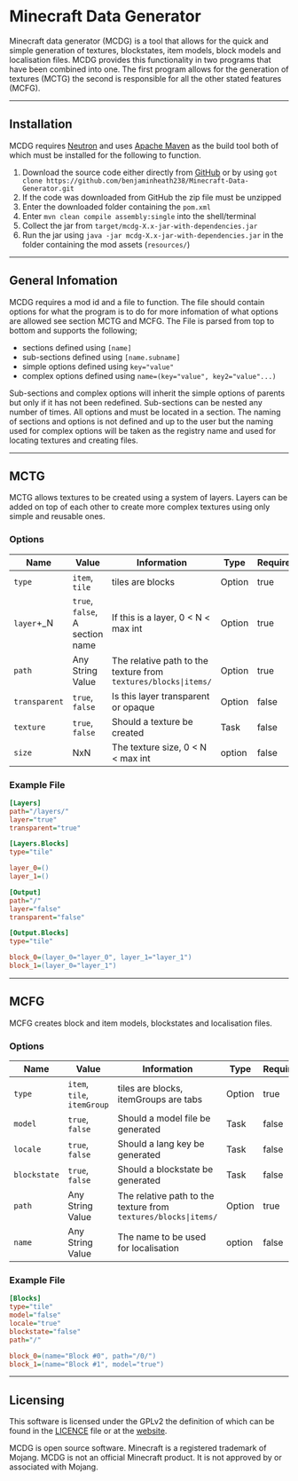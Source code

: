 # Minecraft Data Generator

Minecraft data generator (MCDG) is a tool that allows for the quick and simple generation of textures, blockstates, item models, block models and localisation files. MCDG provides this functionality in two programs that have been combined into one. The first program allows for the generation of textures (MCTG) the second is responsible for all the other stated features (MCFG).

---

## Installation

MCDG requires [Neutron](https://github.com/benjaminheath238/Neutron) and uses [Apache Maven](https://maven.apache.org/) as the build tool both of which must be installed for the following to function.

1. Download the source code either directly from [GitHub](https://github.com/benjaminheath238/Minecraft-Data-Generator/archive/refs/heads/master.zip) or by using `got clone https://github.com/benjaminheath238/Minecraft-Data-Generator.git`
2. If the code was downloaded from GitHub the zip file must be unzipped
3. Enter the downloaded folder containing the `pom.xml`
4. Enter `mvn clean compile assembly:single` into the shell/terminal
5. Collect the jar from `target/mcdg-X.x-jar-with-dependencies.jar`
6. Run the jar using `java -jar mcdg-X.x-jar-with-dependencies.jar` in the folder containing the mod assets (`resources/`)

---

## General Infomation

MCDG requires a mod id and a file to function. The file should contain options for what the program is to do for more infomation of what options are allowed see section MCTG and MCFG. The File is parsed from top to bottom and supports the following;

* sections defined using `[name]`
* sub-sections defined using `[name.subname]`
* simple options defined using `key="value"`
* complex options defined using `name=(key="value", key2="value"...)`

Sub-sections and complex options will inherit the simple options of parents but only if it has not been redefined. Sub-sections can be nested any number of times. All options and must be located in a section. The naming of sections and options is not defined and up to the user but the naming used for complex options will be taken as the registry name and used for locating textures and creating files.

---

## MCTG

MCTG allows textures to be created using a system of layers. Layers can be added on top of each other to create more complex textures using only simple and reusable ones.

### Options

| Name          | Value                           | Information                                                     | Type   | Required |
|---------------|---------------------------------|-----------------------------------------------------------------|--------|----------|
| `type`        | `item`, `tile`                  | tiles are blocks                                                | Option | true     |
| `layer`+_N    | `true`, `false`, A section name | If this is a layer, 0 < N < max int                             | Option | true     |
| `path`        | Any String Value                | The relative path to the texture from `textures/blocks\|items/` | Option | true     |
| `transparent` | `true`, `false`                 | Is this layer transparent or opaque                             | Option | false    |
| `texture`     | `true`, `false`                 | Should a texture be created                                     | Task   | false    |
| `size`        | NxN                             | The texture size, 0 < N < max int                               | option | false    |

### Example File

```ini
[Layers]
path="/layers/"
layer="true"
transparent="true"

[Layers.Blocks]
type="tile"

layer_0=()
layer_1=()

[Output]
path="/"
layer="false"
transparent="false"

[Output.Blocks]
type="tile"

block_0=(layer_0="layer_0", layer_1="layer_1")
block_1=(layer_0="layer_1")

```

---

## MCFG

MCFG creates block and item models, blockstates and localisation files.

### Options

| Name         | Value                       | Information                                                      | Type   | Required |
|--------------|-----------------------------|------------------------------------------------------------------|--------|----------|
| `type`       | `item`, `tile`, `itemGroup` | tiles are blocks, itemGroups are tabs                            | Option | true     |
| `model`      | `true`, `false`             | Should a model file be generated                                 | Task   | false    |
| `locale`     | `true`, `false`             | Should a lang key be generated                                   | Task   | false    |
| `blockstate` | `true`, `false`             | Should a blockstate be generated                                 | Task   | false    |
| `path`       | Any String Value            | The relative path to the texture from  `textures/blocks\|items/` | Option | true     |
| `name`       | Any String Value            | The name to be used for localisation                             | option | false    |
### Example File

```ini
[Blocks]
type="tile"
model="false"
locale="true"
blockstate="false"
path="/"

block_0=(name="Block #0", path="/0/")
block_1=(name="Block #1", model="true")
```
---

## Licensing
This software is licensed under the GPLv2 the definition of which can be found in the [LICENCE](LICENSE) file or at the [website](https://www.gnu.org/licenses/old-licenses/gpl-2.0.en.html).

MCDG is open source software. Minecraft is a registered trademark of Mojang. MCDG is not an official Minecraft product. It is not approved by or associated with Mojang.